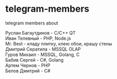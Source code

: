 # telegram-members
telegram members about

Руслан Багаутдинов - С/C++ QT   
Иван Телевный - PHP, Node.js    
Mr. Best - кладу плитку, клею обои, крашу стены   
Дмитрий Сератила - MSSQL OLAP   
Гуров Михаил - MSSQL, Golang, C   
Бабив Сергей - C#, Golang   
Артем Чернов - PHP    
Белов Дмитрий - C#    

